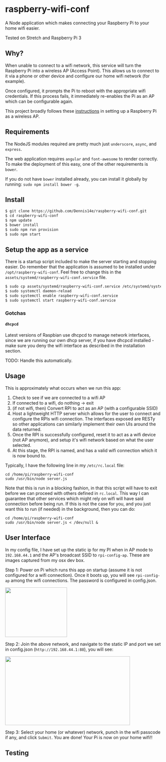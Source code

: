 # raspberry-wifi-conf

A Node application which makes connecting your Raspberry Pi to your home wifi easier.

Tested on Stretch and Raspberry Pi 3

## Why?

When unable to connect to a wifi network, this service will turn the Raspberry Pi into a wireless AP (Access Point). This allows us to connect to it via a phone or other device and configure our home wifi network (for example).

Once configured, it prompts the Pi to reboot with the appropriate wifi credentials. If this process fails, it immediately re-enables the Pi as an AP which can be configurable again.

This project broadly follows these [instructions](https://www.raspberrypi.org/documentation/configuration/wireless/access-point-routed.md) in setting up a Raspberry Pi as a wireless AP.

## Requirements

The NodeJS modules required are pretty much just `underscore`, `async`, and `express`.

The web application requires `angular` and `font-awesome` to render correctly. To make the deployment of this easy, one of the other requirements is `bower`.

If you do not have `bower` installed already, you can install it globally by running: `sudo npm install bower -g`.

## Install

```sh
$ git clone https://github.com/Dennis14e/raspberry-wifi-conf.git
$ cd raspberry-wifi-conf
$ npm update
$ bower install
$ sudo npm run provision
$ sudo npm start
```


## Setup the app as a service

There is a startup script included to make the server starting and stopping easier. Do remember that the application is assumed to be installed under `/opt/raspberry-wifi-conf`. Feel free to change this in the `assets/systemd/raspberry-wifi-conf.service` file.

```sh
$ sudo cp assets/systemd/raspberry-wifi-conf.service /etc/systemd/system/raspberry-wifi-conf.service
$ sudo systemctl daemon-reload
$ sudo systemctl enable raspberry-wifi-conf.service
$ sudo systemctl start raspberry-wifi-conf.service
```

### Gotchas

#### `dhcpcd`

Latest versions of Raspbian use dhcpcd to manage network interfaces, since we are running our own dhcp server, if you have dhcpcd installed - make sure you deny the wifi interface as described in the installation section.

TODO: Handle this automatically.

## Usage

This is approximately what occurs when we run this app:

1. Check to see if we are connected to a wifi AP
2. If connected to a wifi, do nothing -> exit
3. (if not wifi, then) Convert RPI to act as an AP (with a configurable SSID)
4. Host a lightweight HTTP server which allows for the user to connect and configure the RPIs wifi connection. The interfaces exposed are RESTy so other applications can similarly implement their own UIs around the data returned.
5. Once the RPI is successfully configured, reset it to act as a wifi device (not AP anymore), and setup it's wifi network based on what the user selected.
6. At this stage, the RPI is named, and has a valid wifi connection which it is now bound to.

Typically, I have the following line in my `/etc/rc.local` file:
```
cd /home/pi/raspberry-wifi-conf
sudo /usr/bin/node server.js
```

Note that this is run in a blocking fashion, in that this script will have to exit before we can proceed with others defined in `rc.local`. This way I can guarantee that other services which might rely on wifi will have said connection before being run. If this is not the case for you, and you just want this to run (if needed) in the background, then you can do:

```
cd /home/pi/raspberry-wifi-conf
sudo /usr/bin/node server.js < /dev/null &
```

## User Interface

In my config file, I have set up the static ip for my PI when in AP mode to `192.168.44.1` and the AP's broadcast SSID to `rpi-config-ap`. These are images captured from my osx dev box.

Step 1: Power on Pi which runs this app on startup (assume it is not configured for a wifi connection). Once it boots up, you will see `rpi-config-ap` among the wifi connections.  The password is configured in config.json.

<img src="https://raw.githubusercontent.com/Dennis14e/public-images/master/raspberry-wifi-conf/wifi_options.png" width="200px" height="160px">

Step 2: Join the above network, and navigate to the static IP and port we set in config.json (`http://192.168.44.1:88`), you will see:

<img src="https://raw.githubusercontent.com/Dennis14e/public-images/master/raspberry-wifi-conf/ui.png" width="404px" height="222px">

Step 3: Select your home (or whatever) network, punch in the wifi passcode if any, and click `Submit`. You are done! Your Pi is now on your home wifi!!

## Testing
